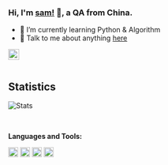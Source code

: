 ### Hi, I'm [sam!](http://samxupeiran.github.io/) 👋, a QA from China.

- 🌱 I’m currently learning Python & Algorithm
- 💬 Talk to me about anything [here](mailto:xupeiran.sam@gmail.com)

<a href="mailto:xupeiran.sam@gmail.com">
  <img align="left" alt="sam's Gmail" width="22px" src="https://cdn.jsdelivr.net/npm/simple-icons@v3/icons/gmail.svg" />
</a>

<br/>
<br/>


## Statistics
![Stats](https://github-readme-stats.vercel.app/api?username=samxupeiran)

<br/>

**Languages and Tools:**  

<code><img height="20" src="https://github.com/samxupeiran/samxupeiran/blog/master/assets/python.png"></code>
<code><img height="20" src="https://github.com/samxupeiran/samxupeiran/blog/master/assets/vscode.png"></code>
<code><img height="20" src="https://github.com/samxupeiran/samxupeiran/blog/master/assets/linux.png"></code>
<code><img height="20" src="https://github.com/samxupeiran/samxupeiran/blog/master/assets/git.png"></code>